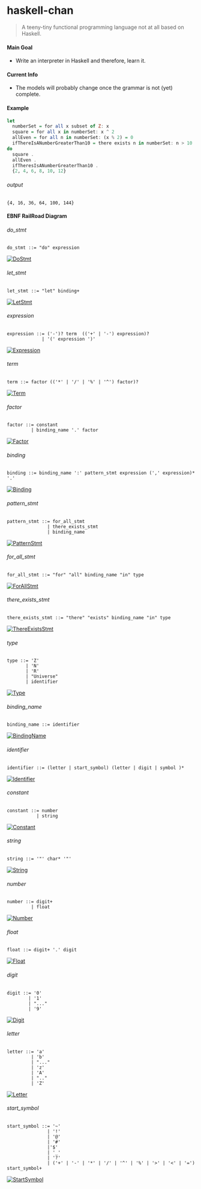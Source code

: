 # haskell-chan
> A teeny-tiny functional programming language not at all based on Haskell.

#### Main Goal
- Write an interpreter in Haskell and therefore, learn it.

#### Current Info
- The models will probably change once the grammar is not (yet) complete.

#### Example
```Haskell
let
  numberSet = for all x subset of Z: x
  square = for all x in numberSet: x ^ 2
  allEven = for all n in numberSet: (x % 2) = 0
  ifThereIsANumberGreaterThan10 = there exists n in numberSet: n > 10
do
  square .
  allEven .
  ifTheresIsANumberGreaterThan10 .
  {2, 4, 6, 8, 10, 12}
```

###### output
```
{4, 16, 36, 64, 100, 144}
```

#### EBNF RailRoad Diagram
###### do_stmt
```EBNF
do_stmt ::= "do" expression
```
<p align="left">
  <a href="">
    <img alt="DoStmt" src="./img/do_stmt.png" />
  </a>
</p>

###### let_stmt
```EBNF
let_stmt ::= "let" binding+
```
<p align="left">
  <a href="">
    <img alt="LetStmt" src="./img/let_stmt.png" />
  </a>
</p>

###### expression
```EBNF
expression ::= ('-')? term  (('+' | '-') expression)?
             | '(' expression ')'
```
<p align="left">
  <a href="">
    <img alt="Expression" src="./img/expression.png" />
  </a>
</p>

###### term
```EBNF
term ::= factor (('*' | '/' | '%' | '^') factor)?
```
<p align="left">
  <a href="">
    <img alt="Term" src="./img/term.png" />
  </a>
</p>

###### factor
```EBNF
factor ::= constant
         | binding_name '.' factor
```
<p align="left">
  <a href="">
    <img alt="Factor" src="./img/factor.png" />
  </a>
</p>

###### binding
```EBNF
binding ::= binding_name ':' pattern_stmt expression (',' expression)* '.'
```
<p align="left">
  <a href="">
    <img alt="Binding" src="./img/binding.png" />
  </a>
</p>

###### pattern_stmt
```EBNF
pattern_stmt ::= for_all_stmt
               | there_exists_stmt
               | binding_name
```
<p align="left">
  <a href="">
    <img alt="PatternStmt" src="./img/pattern_stmt.png" />
  </a>
</p>

###### for\_all_stmt
```EBNF
for_all_stmt ::= "for" "all" binding_name "in" type
```
<p align="left">
  <a href="">
    <img alt="ForAllStmt" src="./img/for_all_stmt.png" />
  </a>
</p>

###### there\_exists_stmt
```EBNF
there_exists_stmt ::= "there" "exists" binding_name "in" type
```
<p align="left">
  <a href="">
    <img alt="ThereExistsStmt" src="./img/there_exists_stmt.png" />
  </a>
</p>

###### type
```EBNF
type ::= 'Z'
       | 'N'
       | 'R'
       | "Universe"
       | identifier
```
<p align="left">
  <a href="">
    <img alt="Type" src="./img/type.png" />
  </a>
</p>

###### binding_name
```EBNF
binding_name ::= identifier
```
<p align="left">
  <a href="">
    <img alt="BindingName" src="./img/binding_name.png" />
  </a>
</p>

###### identifier
```EBNF
identifier ::= (letter | start_symbol) (letter | digit | symbol )*
```
<p align="left">
  <a href="">
    <img alt="Identifier" src="./img/identifier.png" />
  </a>
</p>

###### constant
```EBNF
constant ::= number
           | string
```
<p align="left">
  <a href="">
    <img alt="Constant" src="./img/constant.png" />
  </a>
</p>

###### string
```EBNF
string ::= '"' char* '"'
```
<p align="left">
  <a href="">
    <img alt="String" src="./img/string.png" />
  </a>
</p>

###### number
```EBNF
number ::= digit+
         | float
```
<p align="left">
  <a href="">
    <img alt="Number" src="./img/number.png" />
  </a>
</p>

###### float
```EBNF
float ::= digit+ '.' digit
```
<p align="left">
  <a href="">
    <img alt="Float" src="./img/float.png" />
  </a>
</p>

###### digit
```EBNF
digit ::= '0'
        | '1'
        | "..."
        | '9'
```
<p align="left">
  <a href="">
    <img alt="Digit" src="./img/digit.png" />
  </a>
</p>

###### letter
```EBNF
letter ::= 'a' 
         | 'b'
         | "..."
         | 'z'
         | 'A'
         | ".."
         | 'Z'
```
<p align="left">
  <a href="">
    <img alt="Letter" src="./img/letter.png" />
  </a>
</p>

###### start_symbol
```EBNF
start_symbol ::= '~'
               | '!' 
               | '@'
               | '#'
               |'$'
               | '_'
               | '?'
               | ('+' | '-' | '*' | '/' | '^' | '%' | '>' | '<' | '=') start_symbol+
```
<p align="left">
  <a href="">
    <img alt="StartSymbol" src="./img/start_symbol.png" />
  </a>
</p>
